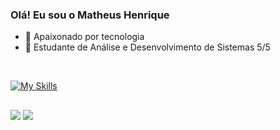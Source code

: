 ### Olá! Eu sou o Matheus Henrique


- 🔭 Apaixonado por tecnologia
- 🌱 Estudante de Análise e Desenvolvimento de Sistemas 5/5
 
<div style="display: inline_block"><br>

  [![My Skills](https://skillicons.dev/icons?i=html,css,js,jquery,java,mysql,nodejs,vue,react,tailwind,figma)](https://skillicons.dev)
 



  </div>
  
##

<div> 
  <a href="https://instagram.com/mhlr_henri" target="_blanck"><img src="https://img.shields.io/badge/-Instagram-%23E4405F?style=for-the-badge&logo=instagram&logoColor=white" target="_blank"></a>
  <a href="https://www.linkedin.com/in/matheus-henriique/" target="_blanck"><img src="https://img.shields.io/badge/-LinkedIn-%230077B5?style=for-the-badge&logo=linkedin&logoColor=white" target="_blank"></a> 
  
  
</div>
